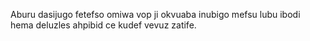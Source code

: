 Aburu dasijugo fetefso omiwa vop ji okvuaba inubigo mefsu lubu ibodi hema deluzles ahpibid ce kudef vevuz zatife.